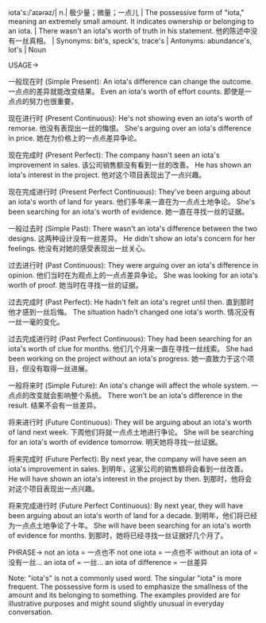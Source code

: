 iota's:/ˈaɪəɾəz/| n.| 极少量；微量；一点儿 |  The possessive form of "iota," meaning an extremely small amount.  It indicates ownership or belonging to an iota. |  There wasn't an iota's worth of truth in his statement. 他的陈述中没有一丝真相。 |  Synonyms: bit's, speck's, trace's | Antonyms: abundance's, lot's | Noun

USAGE->

一般现在时 (Simple Present):
An iota's difference can change the outcome.  一点点的差异就能改变结果。
Even an iota's worth of effort counts.  即使是一点点的努力也很重要。


现在进行时 (Present Continuous):
He's not showing even an iota's worth of remorse. 他没有表现出一丝的悔恨。
She's arguing over an iota's difference in price. 她在为价格上的一点点差异争论。


现在完成时 (Present Perfect):
The company hasn't seen an iota's improvement in sales. 该公司销售额没有看到一丝的改善。
He has shown an iota's interest in the project.  他对这个项目表现出了一点兴趣。


现在完成进行时 (Present Perfect Continuous):
They've been arguing about an iota's worth of land for years.  他们多年来一直在为一点点土地争论。
She's been searching for an iota's worth of evidence. 她一直在寻找一丝的证据。


一般过去时 (Simple Past):
There wasn't an iota's difference between the two designs. 这两种设计没有一丝差异。
He didn't show an iota's concern for her feelings. 他没有对她的感受表现出一丝关心。


过去进行时 (Past Continuous):
They were arguing over an iota's difference in opinion. 他们当时在为观点上的一点点差异争论。
She was looking for an iota's worth of proof. 她当时在寻找一丝的证据。


过去完成时 (Past Perfect):
He hadn't felt an iota's regret until then. 直到那时他才感到一丝后悔。
The situation hadn't changed one iota's worth. 情况没有一丝一毫的变化。


过去完成进行时 (Past Perfect Continuous):
They had been searching for an iota's worth of clue for months.  他们几个月来一直在寻找一丝线索。
She had been working on the project without an iota's progress. 她一直致力于这个项目，但没有取得一丝进展。


一般将来时 (Simple Future):
An iota's change will affect the whole system. 一点点的改变就会影响整个系统。
There won't be an iota's difference in the result. 结果不会有一丝差异。


将来进行时 (Future Continuous):
They will be arguing about an iota's worth of land next week. 下周他们将就一点点土地进行争论。
She will be searching for an iota's worth of evidence tomorrow. 明天她将寻找一丝证据。


将来完成时 (Future Perfect):
By next year, the company will have seen an iota's improvement in sales. 到明年，这家公司的销售额将会看到一丝改善。
He will have shown an iota's interest in the project by then. 到那时，他将会对这个项目表现出一点兴趣。


将来完成进行时 (Future Perfect Continuous):
By next year, they will have been arguing about an iota's worth of land for a decade. 到明年，他们将已经为一点点土地争论了十年。
She will have been searching for an iota's worth of evidence for months. 到那时，她将已经寻找一丝证据好几个月了。


PHRASE->
not an iota = 一点也不
not one iota = 一点也不
without an iota of = 没有一丝...
an iota of = 一丝...
an iota of difference = 一丝差异


Note: "iota's" is not a commonly used word.  The singular "iota" is more frequent.  The possessive form is used to emphasize the smallness of the amount and its belonging to something.  The examples provided are for illustrative purposes and might sound slightly unusual in everyday conversation.
